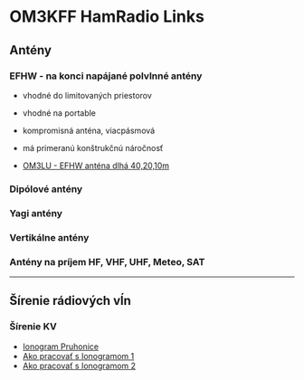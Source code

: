 OM3KFF HamRadio Links
======

## Antény

### EFHW - na konci napájané polvlnné antény

- vhodné do limitovaných priestorov
- vhodné na portable
- kompromisná anténa, viacpásmová
- má primeranú konštrukčnú náročnosť

- [OM3LU - EFHW anténa dlhá 40,20,10m](https://om3lu.blogspot.com/2020/12/efhw-antena-dlha-40-20-10-metrov.html)

### Dipólové antény

### Yagi antény

### Vertikálne antény

### Antény na príjem HF, VHF, UHF, Meteo, SAT

---

## Šírenie rádiových vĺn

### Šírenie KV

- [Ionogram Pruhonice](http://digisonda.ufa.cas.cz/latestFrames.htm)
- [Ako pracovať s Ionogramom 1](https://www.ok1kze.com/radioklub/historie-2/ionogram-a-souvislost-s-delkou-skoku-odrazem-od-ionosfery)
- [Ako pracovať s Ionogramom 2](https://ok1dn.webnode.cz/news/ionogram/)


